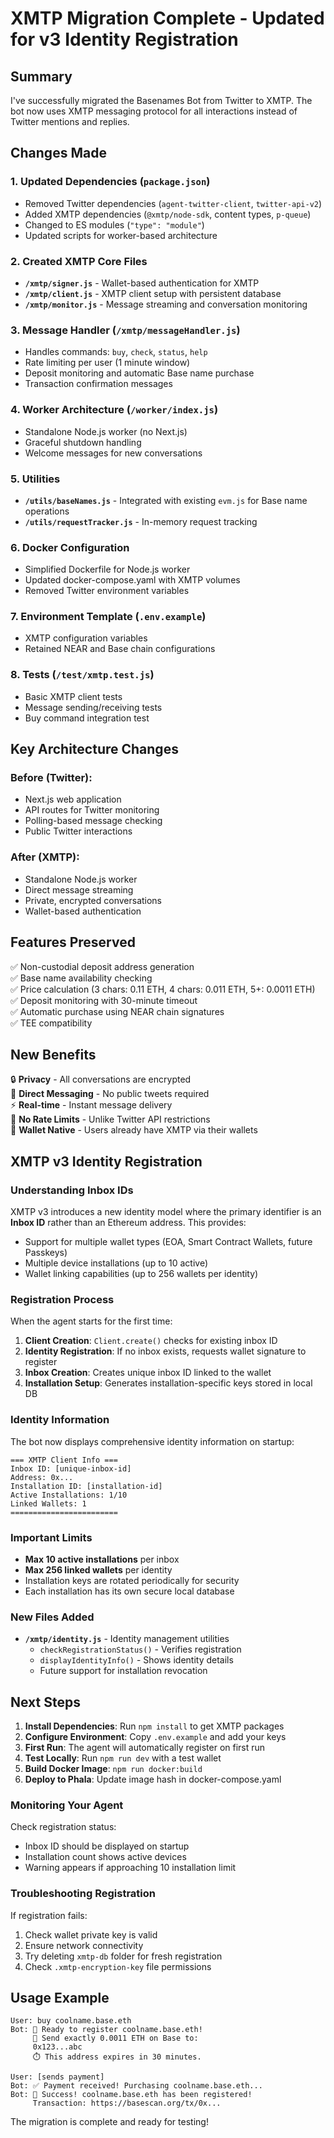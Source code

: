 # XMTP Migration Complete - Updated for v3 Identity Registration

## Summary

I've successfully migrated the Basenames Bot from Twitter to XMTP. The bot now uses XMTP messaging protocol for all interactions instead of Twitter mentions and replies.

## Changes Made

### 1. Updated Dependencies (`package.json`)
- Removed Twitter dependencies (`agent-twitter-client`, `twitter-api-v2`)
- Added XMTP dependencies (`@xmtp/node-sdk`, content types, `p-queue`)
- Changed to ES modules (`"type": "module"`)
- Updated scripts for worker-based architecture

### 2. Created XMTP Core Files
- **`/xmtp/signer.js`** - Wallet-based authentication for XMTP
- **`/xmtp/client.js`** - XMTP client setup with persistent database
- **`/xmtp/monitor.js`** - Message streaming and conversation monitoring

### 3. Message Handler (`/xmtp/messageHandler.js`)
- Handles commands: `buy`, `check`, `status`, `help`
- Rate limiting per user (1 minute window)
- Deposit monitoring and automatic Base name purchase
- Transaction confirmation messages

### 4. Worker Architecture (`/worker/index.js`)
- Standalone Node.js worker (no Next.js)
- Graceful shutdown handling
- Welcome messages for new conversations

### 5. Utilities
- **`/utils/baseNames.js`** - Integrated with existing `evm.js` for Base name operations
- **`/utils/requestTracker.js`** - In-memory request tracking

### 6. Docker Configuration
- Simplified Dockerfile for Node.js worker
- Updated docker-compose.yaml with XMTP volumes
- Removed Twitter environment variables

### 7. Environment Template (`.env.example`)
- XMTP configuration variables
- Retained NEAR and Base chain configurations

### 8. Tests (`/test/xmtp.test.js`)
- Basic XMTP client tests
- Message sending/receiving tests
- Buy command integration test

## Key Architecture Changes

### Before (Twitter):
- Next.js web application
- API routes for Twitter monitoring
- Polling-based message checking
- Public Twitter interactions

### After (XMTP):
- Standalone Node.js worker
- Direct message streaming
- Private, encrypted conversations
- Wallet-based authentication

## Features Preserved

✅ Non-custodial deposit address generation  
✅ Base name availability checking  
✅ Price calculation (3 chars: 0.11 ETH, 4 chars: 0.011 ETH, 5+: 0.0011 ETH)  
✅ Deposit monitoring with 30-minute timeout  
✅ Automatic purchase using NEAR chain signatures  
✅ TEE compatibility  

## New Benefits

🔒 **Privacy** - All conversations are encrypted  
📱 **Direct Messaging** - No public tweets required  
⚡ **Real-time** - Instant message delivery  
🚫 **No Rate Limits** - Unlike Twitter API restrictions  
🔗 **Wallet Native** - Users already have XMTP via their wallets  

## XMTP v3 Identity Registration

### Understanding Inbox IDs

XMTP v3 introduces a new identity model where the primary identifier is an **Inbox ID** rather than an Ethereum address. This provides:

- Support for multiple wallet types (EOA, Smart Contract Wallets, future Passkeys)
- Multiple device installations (up to 10 active)
- Wallet linking capabilities (up to 256 wallets per identity)

### Registration Process

When the agent starts for the first time:

1. **Client Creation**: `Client.create()` checks for existing inbox ID
2. **Identity Registration**: If no inbox exists, requests wallet signature to register
3. **Inbox Creation**: Creates unique inbox ID linked to the wallet
4. **Installation Setup**: Generates installation-specific keys stored in local DB

### Identity Information

The bot now displays comprehensive identity information on startup:

```
=== XMTP Client Info ===
Inbox ID: [unique-inbox-id]
Address: 0x...
Installation ID: [installation-id]
Active Installations: 1/10
Linked Wallets: 1
========================
```

### Important Limits

- **Max 10 active installations** per inbox
- **Max 256 linked wallets** per identity
- Installation keys are rotated periodically for security
- Each installation has its own secure local database

### New Files Added

- **`/xmtp/identity.js`** - Identity management utilities
  - `checkRegistrationStatus()` - Verifies registration
  - `displayIdentityInfo()` - Shows identity details
  - Future support for installation revocation

## Next Steps

1. **Install Dependencies**: Run `npm install` to get XMTP packages
2. **Configure Environment**: Copy `.env.example` and add your keys
3. **First Run**: The agent will automatically register on first run
4. **Test Locally**: Run `npm run dev` with a test wallet
5. **Build Docker Image**: `npm run docker:build`
6. **Deploy to Phala**: Update image hash in docker-compose.yaml

### Monitoring Your Agent

Check registration status:
- Inbox ID should be displayed on startup
- Installation count shows active devices
- Warning appears if approaching 10 installation limit

### Troubleshooting Registration

If registration fails:
1. Check wallet private key is valid
2. Ensure network connectivity
3. Try deleting `xmtp-db` folder for fresh registration
4. Check `.xmtp-encryption-key` file permissions

## Usage Example

```
User: buy coolname.base.eth
Bot: 🎯 Ready to register coolname.base.eth!
     📍 Send exactly 0.0011 ETH on Base to:
     0x123...abc
     ⏱️ This address expires in 30 minutes.
     
User: [sends payment]
Bot: ✅ Payment received! Purchasing coolname.base.eth...
Bot: 🎉 Success! coolname.base.eth has been registered!
     Transaction: https://basescan.org/tx/0x...
```

The migration is complete and ready for testing!